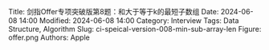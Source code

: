 Title: 剑指Offer专项突破版第8题：和大于等于k的最短子数组
Date: 2024-06-08 14:00
Modified: 2024-06-08 14:00
Category: Interview
Tags: Data Structure, Algorithm
Slug: ci-speical-version-008-min-sub-array-len
Figure: offer.png
Authors: Apple